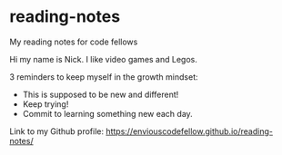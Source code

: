 # reading-notes
My reading notes for code fellows

Hi my name is Nick.  I like video games and Legos.

3 reminders to keep myself in the growth mindset:

- This is supposed to be new and different!
- Keep trying!
- Commit to learning something new each day.

Link to my Github profile: https://enviouscodefellow.github.io/reading-notes/
